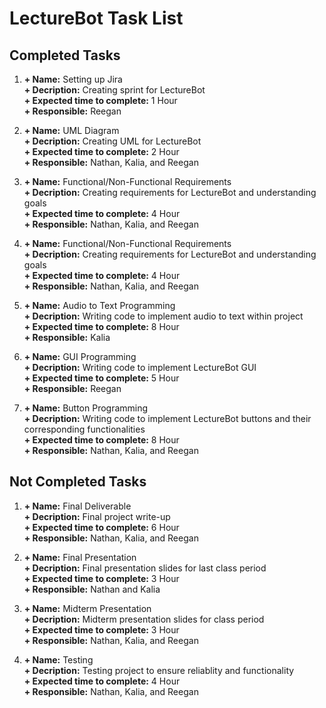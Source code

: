 # LectureBot Task List

## Completed Tasks
1.  **+ Name:** Setting up Jira  
    **+ Decription:** Creating sprint for LectureBot  
    **+ Expected time to complete:** 1 Hour  
    **+ Responsible:** Reegan   

2.  **+ Name:** UML Diagram  
    **+ Decription:** Creating UML for LectureBot  
    **+ Expected time to complete:** 2 Hour  
    **+ Responsible:** Nathan, Kalia, and Reegan   

3.  **+ Name:** Functional/Non-Functional Requirements  
    **+ Decription:** Creating requirements for LectureBot and understanding goals   
    **+ Expected time to complete:** 4 Hour  
    **+ Responsible:** Nathan, Kalia, and Reegan   

4.  **+ Name:** Functional/Non-Functional Requirements  
    **+ Decription:** Creating requirements for LectureBot and understanding goals  
    **+ Expected time to complete:** 4 Hour  
    **+ Responsible:** Nathan, Kalia, and Reegan   

5.  **+ Name:** Audio to Text Programming  
    **+ Decription:** Writing code to implement audio to text within project  
    **+ Expected time to complete:** 8 Hour  
    **+ Responsible:** Kalia  

6.  **+ Name:** GUI Programming  
    **+ Decription:** Writing code to implement LectureBot GUI  
    **+ Expected time to complete:** 5 Hour  
    **+ Responsible:** Reegan  

7.  **+ Name:** Button Programming  
    **+ Decription:** Writing code to implement LectureBot buttons and their corresponding functionalities  
    **+ Expected time to complete:** 8 Hour  
    **+ Responsible:** Nathan, Kalia, and Reegan  

## Not Completed Tasks

1.  **+ Name:** Final Deliverable  
    **+ Decription:** Final project write-up  
    **+ Expected time to complete:** 6 Hour  
    **+ Responsible:** Nathan, Kalia, and Reegan   

2.  **+ Name:** Final Presentation  
    **+ Decription:** Final presentation slides for last class period  
    **+ Expected time to complete:** 3 Hour  
    **+ Responsible:** Nathan and Kalia  

3.  **+ Name:** Midterm Presentation  
    **+ Decription:** Midterm presentation slides for class period  
    **+ Expected time to complete:** 3 Hour  
    **+ Responsible:** Nathan, Kalia, and Reegan  

4.  **+ Name:** Testing  
    **+ Decription:** Testing project to ensure reliablity and functionality  
    **+ Expected time to complete:** 4 Hour  
    **+ Responsible:** Nathan, Kalia, and Reegan  


